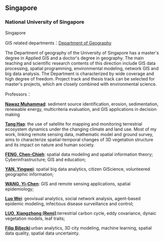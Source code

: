 ## Singapore

### National University of Singapore

Singapore

GIS related departments：[Department of Geography](https://fass.nus.edu.sg/geog/)

The Department of geography of the University of Singapore has a master's degree in Applied GIS and a doctor's degree in geography. The main teaching and scientific research contents of this direction include GIS data processing, spatial programming, environmental modeling, network GIS and big data analysis. The Department is characterized by wide coverage and high degree of freedom. Project track and thesis track can be selected for master's projects, which are closely combined with environmental science.

Professors：

 **[Nawaz Muhammad](https://profile.nus.edu.sg/fass/geomn/)**: sediment source identification, erosion, sedimentation, renewable energy, multicriteria evaluation, and GIS applications in decision making

 **[Tang Hao](https://ap5.fas.nus.edu.sg/fass/hao.tang/)**: the use of satellite for mapping and monitoring terrestrial ecosystem dynamics under the changing climate and land use. Most of my work, linking remote sensing data, mathematic model and ground survey, aims to characterize spatial-temporal changes of 3D vegetation structure and its impact on nature and human society.

 **[FENG, Chen-Chieh](https://eminence365.wordpress.com/)**: spatial data modeling and spatial information theory; Cyberinfrastructure; GIS and education;

 **[YAN, Yingwei](https://profile.nus.edu.sg/fass/geoyy/)**: spatial big data analytics, citizen GIScience, volunteered geographic information;

 **[WANG, Yi-Chen](https://courses.nus.edu.sg/course/geowyc/)**: GIS and remote sensing applications, spatial epidemiology;

 **[Luo Wei](https://profile.nus.edu.sg/fass/geowl/)**: geovisual analytics, social network analysis, agent-based epidemic modeling, infectious disease surveillance and control;

 **[LUO, Xiangzhong (Remi)](https://profile.nus.edu.sg/fass/geolx/)**:terrestrial carbon cycle, eddy covariance, dynaic vegetation models, leaf traits;



 **[Filip Biljecki](https://profile.nus.edu.sg/sde/akifb/stf_akifb.htm)**:urban analytics, 3D city modeling, machine learning, spatial data quality, spatial data uncertainty.
